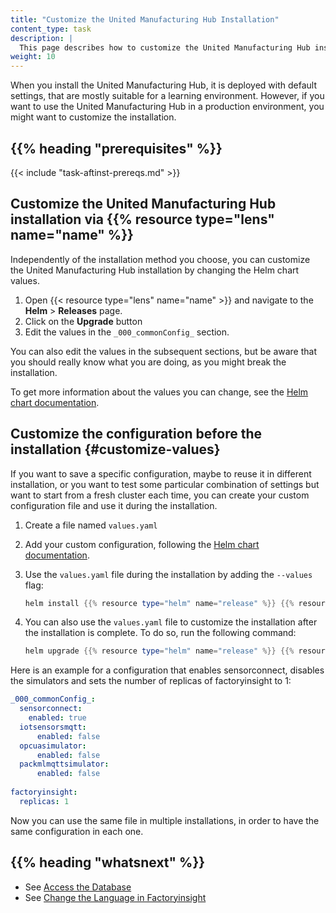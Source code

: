 ```yaml
---
title: "Customize the United Manufacturing Hub Installation"
content_type: task
description: |
  This page describes how to customize the United Manufacturing Hub installation.
weight: 10
---
```


<!-- overview -->

When you install the United Manufacturing Hub, it is deployed with default settings,
that are mostly suitable for a learning environment. However, if you want to use
the United Manufacturing Hub in a production environment, you might want to customize
the installation.

## {{% heading "prerequisites" %}}

{{< include "task-aftinst-prereqs.md" >}}

<!-- steps -->

## Customize the United Manufacturing Hub installation via {{% resource type="lens" name="name" %}}

Independently of the installation method you choose, you can customize the United
Manufacturing Hub installation by changing the Helm chart values.

1. Open {{< resource type="lens" name="name" >}} and navigate to the **Helm** > **Releases**
   page.
2. Click on the **Upgrade** button
3. Edit the values in the `_000_commonConfig_` section.

You can also edit the values in the subsequent sections, but be aware that you
should really know what you are doing, as you might break the installation.

To get more information about the values you can change, see the
[Helm chart documentation](https://learn.umh.app/docs/core/helmchart/).

## Customize the configuration before the installation {#customize-values}

If you want to save a specific configuration, maybe to reuse it in different
installation, or you want to test some particular combination of settings but
want to start from a fresh cluster each time, you can create your custom
configuration file and use it during the installation.

1. Create a file named `values.yaml`
2. Add your custom configuration, following the
   [Helm chart documentation](/docs/architecture/helm-chart/).
3. Use the `values.yaml` file during the installation by adding the `--values` flag:

    ```powershell
    helm install {{% resource type="helm" name="release" %}} {{% resource type="helm" name="repo" %}}/united-manufacturing-hub -n {{% resource type="ns" name="umh" %}} --values values.yaml
    ```

4. You can also use the `values.yaml` file to customize the installation after
   the installation is complete. To do so, run the following command:

    ```powershell
    helm upgrade {{% resource type="helm" name="release" %}} {{% resource type="helm" name="repo" %}}/united-manufacturing-hub -n {{% resource type="ns" name="umh" %}} --values values.yaml
    ```

Here is an example for a configuration that enables sensorconnect, disables
the simulators and sets the number of replicas of factoryinsight to 1:

```yaml
_000_commonConfig_:
  sensorconnect:
    enabled: true
  iotsensorsmqtt:
      enabled: false
  opcuasimulator:
      enabled: false
  packmlmqttsimulator:
      enabled: false
      
factoryinsight:
  replicas: 1
```

Now you can use the same file in multiple installations, in order to have the
same configuration in each one.

<!-- discussion -->

<!-- Optional section; add links to information related to this topic. -->
## {{% heading "whatsnext" %}}

- See [Access the Database](/docs/production-guide/administration/access-database)
- See [Change the Language in Factoryinsight](/docs/production-guide/administration/change-factoryinsight-language)
